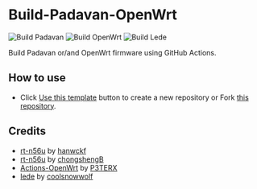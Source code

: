 # Build-Padavan-OpenWrt

![Build Padavan](https://github.com/vietanhbui2000/Build-Padavan-OpenWrt/workflows/Build%20Padavan/badge.svg)
![Build OpenWrt](https://github.com/vietanhbui2000/Build-Padavan-OpenWrt/workflows/Build%20OpenWrt/badge.svg)
![Build Lede](https://github.com/vietanhbui2000/Build-Padavan-OpenWrt/workflows/Build%20Lede/badge.svg)

Build Padavan or/and OpenWrt firmware using GitHub Actions.

## How to use

- Click [Use this template](https://github.com/vietanhbui2000/Build-Padavan-OpenWrt/generate) button to create a new repository or Fork [this repository](https://github.com/vietanhbui2000/Build-Padavan-OpenWrt).

## Credits

- [rt-n56u](https://github.com/hanwckf/rt-n56u) by [hanwckf](https://github.com/hanwckf)
- [rt-n56u](https://github.com/chongshengB/rt-n56u) by [chongshengB](https://github.com/chongshengB)
- [Actions-OpenWrt](https://github.com/P3TERX/Actions-OpenWrt) by [P3TERX](https://github.com/P3TERX)
- [lede](https://github.com/coolsnowwolf/lede) by [coolsnowwolf](https://github.com/coolsnowwolf)
